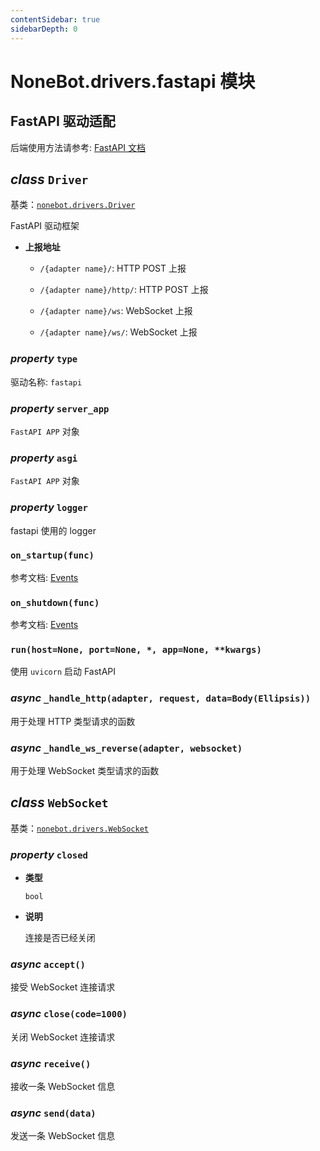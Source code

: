 ```yaml
---
contentSidebar: true
sidebarDepth: 0
---
```


# NoneBot.drivers.fastapi 模块

## FastAPI 驱动适配

后端使用方法请参考: [FastAPI 文档](https://fastapi.tiangolo.com/)


## _class_ `Driver`

基类：[`nonebot.drivers.Driver`](README.md#nonebot.drivers.Driver)

FastAPI 驱动框架


* **上报地址**

    
    * `/{adapter name}/`: HTTP POST 上报


    * `/{adapter name}/http/`: HTTP POST 上报


    * `/{adapter name}/ws`: WebSocket 上报


    * `/{adapter name}/ws/`: WebSocket 上报



### _property_ `type`

驱动名称: `fastapi`


### _property_ `server_app`

`FastAPI APP` 对象


### _property_ `asgi`

`FastAPI APP` 对象


### _property_ `logger`

fastapi 使用的 logger


### `on_startup(func)`

参考文档: [Events](https://fastapi.tiangolo.com/advanced/events/#startup-event)


### `on_shutdown(func)`

参考文档: [Events](https://fastapi.tiangolo.com/advanced/events/#startup-event)


### `run(host=None, port=None, *, app=None, **kwargs)`

使用 `uvicorn` 启动 FastAPI


### _async_ `_handle_http(adapter, request, data=Body(Ellipsis))`

用于处理 HTTP 类型请求的函数


### _async_ `_handle_ws_reverse(adapter, websocket)`

用于处理 WebSocket 类型请求的函数


## _class_ `WebSocket`

基类：[`nonebot.drivers.WebSocket`](README.md#nonebot.drivers.WebSocket)


### _property_ `closed`


* **类型**

    `bool`



* **说明**

    连接是否已经关闭



### _async_ `accept()`

接受 WebSocket 连接请求


### _async_ `close(code=1000)`

关闭 WebSocket 连接请求


### _async_ `receive()`

接收一条 WebSocket 信息


### _async_ `send(data)`

发送一条 WebSocket 信息

